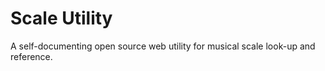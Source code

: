 # Scale Utility
A self-documenting open source web utility for musical scale look-up and reference.
